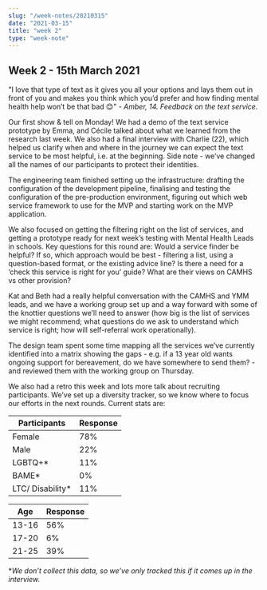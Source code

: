 ```yaml
---
slug: "/week-notes/20210315"
date: "2021-03-15"
title: "week 2"
type: "week-note"
---
```

## Week 2 - 15th March 2021

"I love that type of text as it gives you all your options and lays them out in front of you and makes you think which you’d prefer and how finding mental health help won’t be that bad 😊" *- Amber, 14. Feedback on the text service.*

Our first show & tell on Monday! We had a demo of the text service prototype by Emma, and Cécile talked about what we learned from the research last week. We also had a final interview with Charlie (22), which helped us clarify when and where in the journey we can expect the text service to be most helpful, i.e. at the beginning. Side note - we’ve changed all the names of our participants to protect their identities. 

The engineering team finished setting up the infrastructure: drafting the configuration of the development pipeline, finalising and testing the configuration of the pre-production environment, figuring out which web service framework to use for the MVP and starting work on the MVP application.

We also focused on getting the filtering right on the list of services, and getting a prototype ready for next week’s testing with Mental Health Leads in schools. Key questions for this round are:
Would a service finder be helpful? 
If so, which approach would be best - filtering a list, using a question-based format, or the existing advice line?
Is there a need for a ‘check this service is right for you’ guide?
What are their views on CAMHS vs other provision?

Kat and Beth had a really helpful conversation with the CAMHS and YMM leads, and we have a working group set up and a way forward with some of the knottier questions we’ll need to answer (how big is the list of services we might recommend; what questions do we ask to understand which service is right; how will self-referral work operationally). 

The design team spent some time mapping all the services we’ve currently identified into a matrix showing the gaps - e.g. if a 13 year old wants ongoing support for bereavement, do we have somewhere to send them?  - and reviewed them with the working group on Thursday.

We also had a retro this week and lots more talk about recruiting participants. We’ve set up a diversity tracker, so we know where to focus our efforts in the next rounds. Current stats are:

Participants | Response
------------ | -------------
Female | 78%
Male | 22%
LGBTQ+* | 11%
BAME* | 0%
LTC/ Disability* | 11%

Age | Response
------------ | -------------
13-16 | 56%
17-20 | 6%
21-25 | 39%

**We don’t collect this data, so we’ve only tracked this if it comes up in the interview.*

